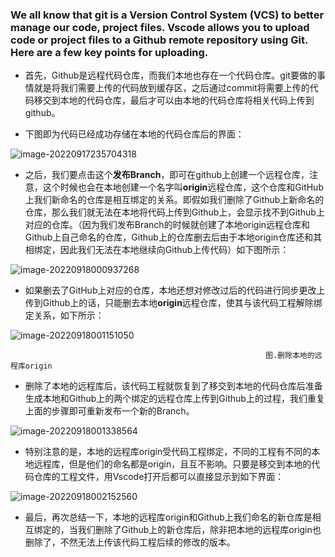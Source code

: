 ### We all know that git is a Version Control System (VCS) to better manage our code, project files. Vscode allows you to upload code or project files to a Github remote repository using Git. Here are a few key points for uploading.

- 首先，Github是远程代码仓库，而我们本地也存在一个代码仓库。git要做的事情就是将我们需要上传的代码放到缓存区，之后通过commit将需要上传的代码移交到本地的代码仓库，最后才可以由本地的代码仓库将相关代码上传到github。

- 下图即为代码已经成功存储在本地的代码仓库后的界面：

![image-20220917235704318](https://user-images.githubusercontent.com/113497191/190867087-eeba9c59-258c-4cc2-b190-eb13a5e23fdd.png)

- 之后，我们要点击这个**发布Branch**，即可在github上创建一个远程仓库，注意，这个时候也会在本地创建一个名字叫**origin**远程仓库，这个仓库和GitHub上我们新命名的仓库是相互绑定的关系。即假如我们删除了Github上新命名的仓库，那么我们就无法在本地将代码上传到Github上，会显示找不到Github上对应的仓库。（因为我们发布Branch的时候就创建了本地origin远程仓库和Github上自己命名的仓库，Github上的仓库删去后由于本地origin仓库还和其相绑定，因此我们无法在本地继续向Github上传代码）如下图所示：

![image-20220918000937268](https://user-images.githubusercontent.com/113497191/190867124-a0428959-5665-4474-be12-1a2e30cfb08f.png)

- 如果删去了GitHub上对应的仓库，本地还想对修改过后的代码进行同步更改上传到Github上的话，只能删去本地**origin**远程仓库，使其与该代码工程解除绑定关系，如下所示：

![image-20220918001151050](https://user-images.githubusercontent.com/113497191/190867132-90b19585-4dc1-46b6-ba1a-4dc9c18da7d6.png)

                                                             图.删除本地的远程库origin

- 删除了本地的远程库后，该代码工程就恢复到了移交到本地的代码仓库后准备生成本地和Github上的两个绑定的远程仓库上传到Github上的过程，我们重复上面的步骤即可重新发布一个新的Branch。

![image-20220918001338564](https://user-images.githubusercontent.com/113497191/190867143-84a4783d-1b3f-48c5-bd56-e1f53dc09bc0.png)

- 特别注意的是，本地的远程库origin受代码工程绑定，不同的工程有不同的本地远程库，但是他们的命名都是origin，且互不影响。只要是移交到本地的代码仓库的工程文件，用Vscode打开后都可以直接显示到如下界面：

![image-20220918002152560](https://user-images.githubusercontent.com/113497191/190867186-774d0919-8436-4118-8d84-e10ced07dfaf.png)

- 最后，再次总结一下，本地的远程库origin和Github上我们命名的新仓库是相互绑定的，当我们删除了Github上的新仓库后，除非把本地的远程库origin也删除了，不然无法上传该代码工程后续的修改的版本。
